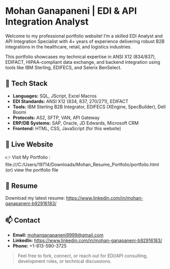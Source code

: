 
# Mohan Ganapaneni | EDI & API Integration Analyst

Welcome to my professional portfolio website! I’m a skilled EDI Analyst and API Integration Specialist with 4+ years of experience delivering robust B2B integrations in the healthcare, retail, and logistics industries.

This portfolio showcases my technical expertise in ANSI X12 (834/837), EDIFACT, HIPAA-compliant data exchange, and backend integration using tools like IBM Sterling, EDIFECS, and Selerix BenSelect.

## 🔧 Tech Stack

- **Languages:** SQL, JScript, Excel Macros
- **EDI Standards:** ANSI X12 (834, 837, 270/271), EDIFACT
- **Tools:** IBM Sterling B2B Integrator, EDIFECS (XEngine, SpecBuilder), Dell Boomi
- **Protocols:** AS2, SFTP, VAN, API Gateway
- **ERP/DB Systems:** SAP, Oracle, JD Edwards, Microsoft CRM
- **Frontend:** HTML, CSS, JavaScript (for this website)

## 🔗 Live Website

👉 Visit My Portfolio : file:///C:/Users/19714/Downloads/Mohan_Resume_Portfolio/portfolio.html
                         (or) view the portfolio file

## 📄 Resume

Download my latest resume: https://www.linkedin.com/in/mohan-ganapaneni-b92916183/

## 📫 Contact

- **Email:** mohanganapaneni9999@gmail.com
- **LinkedIn:** https://www.linkedin.com/in/mohan-ganapaneni-b92916183/
- **Phone:** +1-813-590-3725



> Feel free to fork, connect, or reach out for EDI/API consulting, development roles, or technical discussions.
